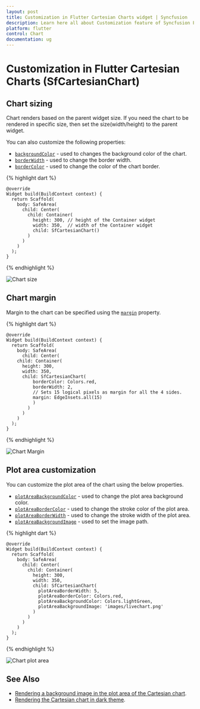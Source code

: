 ```yaml
---
layout: post
title: Customization in Flutter Cartesian Charts widget | Syncfusion 
description: Learn here all about Customization feature of Syncfusion Flutter Cartesian Charts (SfCartesianChart) widget and more.
platform: flutter
control: Chart
documentation: ug
---
```


# Customization in Flutter Cartesian Charts (SfCartesianChart)

## Chart sizing

Chart renders based on the parent widget size. If you need the chart to be rendered in specific size, then set the size(width/height) to the parent widget.

You can also customize the following properties:
* [`backgroundColor`](https://pub.dev/documentation/syncfusion_flutter_charts/latest/charts/SfCartesianChart/backgroundColor.html) - used to changes the background color of the chart.
* [`borderWidth`](https://pub.dev/documentation/syncfusion_flutter_charts/latest/charts/CartesianSeries/borderWidth.html) - used to change the border width.
* [`borderColor`](https://pub.dev/documentation/syncfusion_flutter_charts/latest/charts/CartesianSeries/borderColor.html) - used to change the color of the chart border.
 
{% highlight dart %} 

    @override
    Widget build(BuildContext context) {
      return Scaffold(
        body: SafeArea(
          child: Center(
            child: Container(
              height: 300, // height of the Container widget
              width: 350,  // width of the Container widget
              child: SfCartesianChart()
            )
          )
        )
      );
    }

{% endhighlight %}

![Chart size](images/appearance/chart_sizing.jpg)

## Chart margin

Margin to the chart can be specified using the [`margin`](https://pub.dev/documentation/syncfusion_flutter_charts/latest/charts/SfCartesianChart/margin.html) property.

{% highlight dart %} 

    @override
    Widget build(BuildContext context) {
      return Scaffold(
        body: SafeArea(
          child: Center(
        child: Container(
          height: 300, 
          width: 350, 
          child: SfCartesianChart(
              borderColor: Colors.red,
              borderWidth: 2,
              // Sets 15 logical pixels as margin for all the 4 sides.
              margin: EdgeInsets.all(15)
              )
            )
          )
        )
      );
    }

{% endhighlight %}

![Chart Margin](images/appearance/chart_margin.jpg)

## Plot area customization

You can customize the plot area of the chart using the below properties.

* [`plotAreaBackgroundColor`](https://pub.dev/documentation/syncfusion_flutter_charts/latest/charts/SfCartesianChart/plotAreaBackgroundColor.html) - used to change the plot area background color.
* [`plotAreaBorderColor`](https://pub.dev/documentation/syncfusion_flutter_charts/latest/charts/SfCartesianChart/plotAreaBorderColor.html) - used to change the stroke color of the plot area.
* [`plotAreaBorderWidth`](https://pub.dev/documentation/syncfusion_flutter_charts/latest/charts/SfCartesianChart/plotAreaBorderWidth.html) - used to change the stroke width of the plot area.
* [`plotAreaBackgroundImage`](https://pub.dev/documentation/syncfusion_flutter_charts/latest/charts/SfCartesianChart/plotAreaBackgroundImage.html) - used to set the image path.

{% highlight dart %} 

    @override
    Widget build(BuildContext context) {
      return Scaffold(
        body: SafeArea(
          child: Center(
            child: Container(
              height: 300, 
              width: 350, 
              child: SfCartesianChart(
                plotAreaBorderWidth: 5,
                plotAreaBorderColor: Colors.red,
                plotAreaBackgroundColor: Colors.lightGreen,
                plotAreaBackgroundImage: 'images/livechart.png'
              )
            )
          )
        )
      );
    }

{% endhighlight %}

![Chart plot area](images/appearance/plot_area_customization.jpg)

## See Also

* [Rendering a background image in the plot area of the Cartesian chart](https://www.syncfusion.com/kb/11049/how-to-render-the-cartesian-chart-sfcartesianchart-with-background-image-for-plot-area).
* [Rendering the Cartesian chart in dark theme](https://www.syncfusion.com/kb/11025/how-to-render-the-flutter-cartesian-chart-sfcartesianchart-in-dark-theme).
